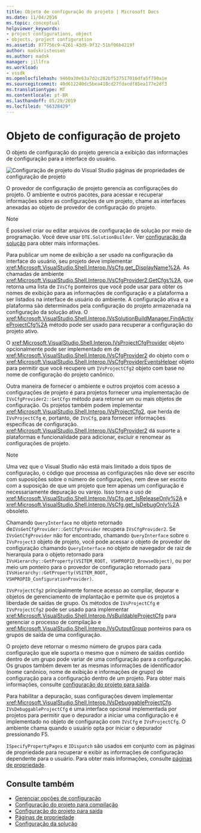 ```yaml
---
title: Objeto de configuração do projeto | Microsoft Docs
ms.date: 11/04/2016
ms.topic: conceptual
helpviewer_keywords:
- project configurations, object
- objects, project configuration
ms.assetid: 877756c9-4261-43d9-9f32-51bf06b4219f
author: madskristensen
ms.author: madsk
manager: jillfra
ms.workload:
- vssdk
ms.openlocfilehash: 9460a30e63a7d2c282bf537517016dfa5f790a1e
ms.sourcegitcommit: 40d612240dc5bea418cd27fdacdf85ea177e2df3
ms.translationtype: MT
ms.contentlocale: pt-BR
ms.lasthandoff: 05/29/2019
ms.locfileid: "66328429"
---
```

# <a name="project-configuration-object"></a>Objeto de configuração de projeto
O objeto de configuração do projeto gerencia a exibição das informações de configuração para a interface do usuário.

 ![Configuração de projeto do Visual Studio](../../extensibility/internals/media/vsprojectcfg.gif "vsProjectCfg") páginas de propriedades de configuração de projeto

 O provedor de configuração de projeto gerencia as configurações do projeto. O ambiente e outros pacotes, para acessar e recuperar informações sobre as configurações de um projeto, chame as interfaces anexadas ao objeto de provedor de configuração do projeto.

> [!NOTE]
> É possível criar ou editar arquivos de configuração de solução por meio de programação. Você deve usar `DTE.SolutionBuilder`. Ver [configuração da solução](../../extensibility/internals/solution-configuration.md) para obter mais informações.

 Para publicar um nome de exibição a ser usado na configuração da interface do usuário, seu projeto deve implementar <xref:Microsoft.VisualStudio.Shell.Interop.IVsCfg.get_DisplayName%2A>. As chamadas de ambiente <xref:Microsoft.VisualStudio.Shell.Interop.IVsCfgProvider2.GetCfgs%2A>, que retorna uma lista de `IVsCfg` ponteiros que você pode usar para obter os nomes de exibição para as informações de configuração e a plataforma a ser listados na interface de usuário do ambiente. A configuração ativa e a plataforma são determinados pela configuração do projeto armazenada na configuração da solução ativa. O <xref:Microsoft.VisualStudio.Shell.Interop.IVsSolutionBuildManager.FindActiveProjectCfg%2A> método pode ser usado para recuperar a configuração do projeto ativo.

 O <xref:Microsoft.VisualStudio.Shell.Interop.IVsProjectCfgProvider> objeto opcionalmente pode ser implementado em de <xref:Microsoft.VisualStudio.Shell.Interop.IVsCfgProvider2> do objeto com o <xref:Microsoft.VisualStudio.Shell.Interop.IVsCfgProviderEventsHelper> objeto para permitir que você recupere um `IVsProjectCfg2` objeto com base no nome de configuração do projeto canônico.

 Outra maneira de fornecer o ambiente e outros projetos com acesso a configurações de projeto é para projetos fornecer uma implementação de `IVsCfgProvider2::GetCfgs` método para retornar um ou mais objetos de configuração. Os projetos também podem implementar <xref:Microsoft.VisualStudio.Shell.Interop.IVsProjectCfg2>, que herda de `IVsProjectCfg` e, portanto, de `IVsCfg`, para fornecer informações específicas de configuração. <xref:Microsoft.VisualStudio.Shell.Interop.IVsCfgProvider2> dá suporte a plataformas e funcionalidade para adicionar, excluir e renomear as configurações de projeto.

> [!NOTE]
> Uma vez que o Visual Studio não está mais limitado a dois tipos de configuração, o código que processa as configurações não deve ser escrito com suposições sobre o número de configurações, nem deve ser escrito com a suposição de que um projeto que tem apenas um configuração é necessariamente depuração ou varejo. Isso torna o uso de <xref:Microsoft.VisualStudio.Shell.Interop.IVsCfg.get_IsReleaseOnly%2A> e <xref:Microsoft.VisualStudio.Shell.Interop.IVsCfg.get_IsDebugOnly%2A> obsoleto.

 Chamando `QueryInterface` no objeto retornado de`IVsGetCfgProvider::GetCfgProvider` recupera `IVsCfgProvider2`. Se `IVsGetCfgProvider` não for encontrado, chamando `QueryInterface` sobre o `IVsProject3` objeto de projeto, você pode acessar o objeto de provedor de configuração chamando `QueryInterface` no objeto de navegador de raiz de hierarquia para o objeto retornado para `IVsHierarchy::GetProperty(VSITEM_ROOT, VSHPROPID_BrowseObject)`, ou por meio um ponteiro para o provedor de configuração retornado para `IVsHierarchy::GetProperty(VSITEM_ROOT, VSHPROPID_ConfigurationProvider)`.

 `IVsProjectCfg2` principalmente fornece acesso ao compilar, depurar e objetos de gerenciamento de implantação e permite que os projetos a liberdade de saídas de grupo. Os métodos de `IVsProjectCfg` e `IVsProjectCfg2` pode ser usado para implementar <xref:Microsoft.VisualStudio.Shell.Interop.IVsBuildableProjectCfg> para gerenciar o processo de compilação e <xref:Microsoft.VisualStudio.Shell.Interop.IVsOutputGroup> ponteiros para os grupos de saída de uma configuração.

 O projeto deve retornar o mesmo número de grupos para cada configuração que ele suporta o mesmo que o número de saídas contido dentro de um grupo pode variar de uma configuração para a configuração. Os grupos também devem ter as mesmas informações de identificador (nome canônico, nome de exibição e informações de grupo) de configuração para a configuração dentro de um projeto. Para obter mais informações, consulte [configuração do projeto para saída](../../extensibility/internals/project-configuration-for-output.md).

 Para habilitar a depuração, suas configurações devem implementar <xref:Microsoft.VisualStudio.Shell.Interop.IVsDebuggableProjectCfg>. `IVsDebuggableProjectCfg` é uma interface opcional implementada por projetos para permitir que o depurador a iniciar uma configuração e é implementado no objeto de configuração com `IVsCfg` e `IVsProjectCfg`. O ambiente chama quando o usuário opta por iniciar o depurador pressionando F5.

 `ISpecifyPropertyPages` e `IDispatch` são usados em conjunto com as páginas de propriedade para recuperar e exibir as informações de configuração dependente para o usuário. Para obter mais informações, consulte [páginas de propriedade](../../extensibility/internals/property-pages.md).

## <a name="see-also"></a>Consulte também
- [Gerenciar opções de configuração](../../extensibility/internals/managing-configuration-options.md)
- [Configuração do projeto para compilação](../../extensibility/internals/project-configuration-for-building.md)
- [Configuração do projeto para saída](../../extensibility/internals/project-configuration-for-output.md)
- [Páginas de propriedade](../../extensibility/internals/property-pages.md)
- [Configuração da solução](../../extensibility/internals/solution-configuration.md)